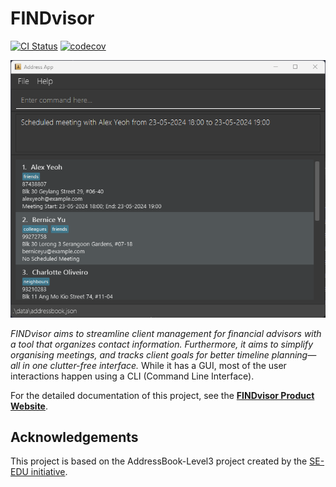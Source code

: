 # FINDvisor
[![CI Status](https://github.com/AY2324S2-CS2103-F15-1/tp/workflows/Java%20CI/badge.svg)](https://github.com/AY2324S2-CS2103-F15-1/tp/actions)
[![codecov](https://codecov.io/gh/AY2324S2-CS2103-F15-1/tp/graph/badge.svg?token=vAQ9m3CKxP)](https://codecov.io/gh/AY2324S2-CS2103-F15-1/tp)

![Ui](docs/images/Ui.png)

*FINDvisor aims to streamline client management for financial advisors with a tool that organizes contact information. Furthermore, it aims to simplify organising meetings, and tracks client goals for better timeline planning—all in one clutter-free interface.* While it has a GUI, most of the user interactions happen using a CLI (Command Line Interface).

For the detailed documentation of this project, see the **[FINDvisor Product Website](https://ay2324s2-cs2103-f15-1.github.io/tp/)**.

## Acknowledgements
This project is based on the AddressBook-Level3 project created by the [SE-EDU initiative](https://se-education.org).
